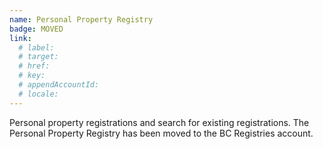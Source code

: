 ```yaml
---
name: Personal Property Registry
badge: MOVED
link:
  # label:
  # target:
  # href: 
  # key:
  # appendAccountId:
  # locale:
---
```


Personal property registrations and search for existing registrations. The Personal Property Registry has been moved to the BC Registries account.
